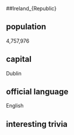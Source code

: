 ##Ireland_{Republic}
## population

4,757,976

## capital

Dublin
 
## official language

English

## interesting trivia



